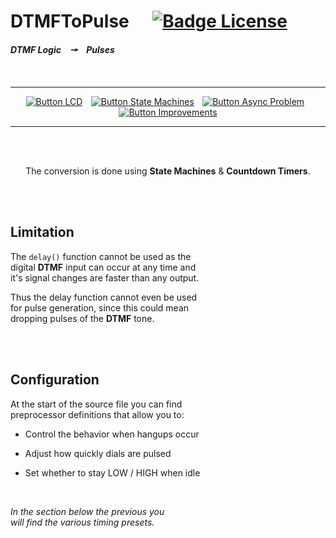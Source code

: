 
# DTMFToPulse    [![Badge License]][License]

***DTMF Logic   🠖   Pulses***

<br>

<div align = center>

---

[![Button LCD]][LCD]  
[![Button State Machines]][State Machines]  
[![Button Async Problem]][Async Problem]  
[![Button Improvements]][Improvements]

---

<br>
<br>

The conversion is done using **State Machines** & **Countdown Timers**.

</div>

<br>
<br>

## Limitation

The `delay()` function cannot be used as the <br>
digital **DTMF** input can occur at any time and <br>
it's signal changes are faster than any output. <br>

Thus the delay function cannot even be used <br>
for pulse generation, since this could mean <br>
dropping pulses of the **DTMF** tone.

<br>
<br>

## Configuration

At the start of the source file you can find <br>
preprocessor definitions that allow you to:

- Control the behavior when hangups occur

- Adjust how quickly dials are pulsed

- Set whether to stay LOW / HIGH when idle

<br>

*In the section below the previous you* <br>
*will find the various timing presets.*

<br>


<!----------------------------------------------------------------------------->

[State Machines]: Documentation/State%20Machines.md
[Async Problem]: Documentation/Async%20Problem.md
[Improvements]: Documentation/Improvements.md
[LCD]: Documentation/LCD.md

[Badge License]: https://img.shields.io/badge/License-Unknown-808080.svg?style=for-the-badge
[License]: #

<!---------------------------------{ Buttons }--------------------------------->

[Button State Machines]: https://img.shields.io/badge/State_Machines-c9c307?style=for-the-badge&logoColor=white&logo=MaterialDesignIcons
[Button Async Problem]: https://img.shields.io/badge/Multiple_Async_Problem-884cc9?style=for-the-badge&logoColor=white&logo=ChakraUI
[Button Improvements]: https://img.shields.io/badge/Improvements-33c56e?style=for-the-badge&logoColor=white&logo=AddThis
[Button LCD]: https://img.shields.io/badge/LCD-73ade7?style=for-the-badge&logoColor=white&logo=GNOMETerminal